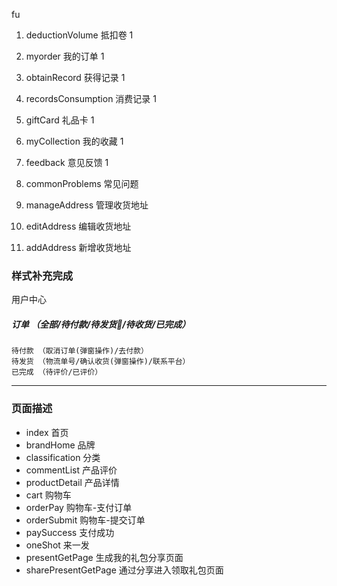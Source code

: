 fu
1. deductionVolume 抵扣卷 1
1. myorder 我的订单 1
1. obtainRecord  获得记录 1
1. recordsConsumption 消费记录 1
1. giftCard  礼品卡 1
1. myCollection 我的收藏 1
1. feedback  意见反馈 1

1. commonProblems 常见问题
1. manageAddress 管理收货地址
1. editAddress 编辑收货地址
1. addAddress 新增收货地址

### 样式补充完成

用户中心

##### 订单 （全部/待付款/待发货/待收货/已完成）
```
待付款 （取消订单(弹窗操作)/去付款）
待发货 （物流单号/确认收货(弹窗操作)/联系平台）
已完成 （待评价/已评价）
```

***
### 页面描述
* index 首页
* brandHome 品牌
* classification 分类
* commentList 产品评价
* productDetail 产品详情
* cart 购物车
* orderPay 购物车-支付订单
* orderSubmit 购物车-提交订单
* paySuccess 支付成功
* oneShot 来一发
* presentGetPage 生成我的礼包分享页面
* sharePresentGetPage 通过分享进入领取礼包页面